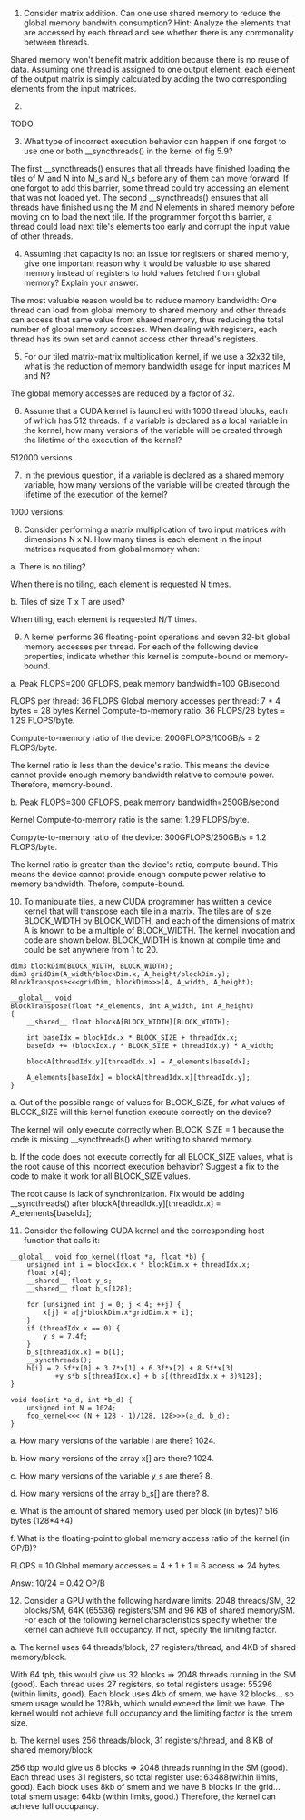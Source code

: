 1. Consider matrix addition. Can one use shared memory to reduce the global memory bandwith consumption? Hint: Analyze the elements that are accessed by each thread and see whether there is any commonality between threads.

Shared memory won't benefit matrix addition because there is no reuse of data. Assuming one thread is assigned to one output element, each element of the output matrix is simply calculated by adding the two corresponding elements from the input matrices.

2. 
TODO

3. What type of incorrect execution behavior can happen if one forgot to use one or both __syncthreads() in the kernel of fig 5.9?

The first __syncthreads() ensures that all threads have finished loading the tiles of M and N into M_s and N_s before any of them can move forward. If one forgot to add this barrier, some thread could try accessing an element that was not loaded yet. The second __syncthreads() ensures that all threads have finished using the M and N elements in shared memory before moving on to load the next tile. If the programmer forgot this barrier, a thread could load next tile's elements too early and corrupt the input value of other threads.

4. Assuming that capacity is not an issue for registers or shared memory, give one important reason why it would be valuable to use shared memory instead of registers to hold values fetched from global memory? Explain your answer.

 The most valuable reason would be to reduce memory bandwidth:  One thread can load from global memory to shared memory and other threads can access that same value from shared memory, thus reducing the total number of global memory accesses. When dealing with registers, each thread has its own set and cannot access other thread's registers.

 5. For our tiled matrix-matrix multiplication kernel, if we use a 32x32 tile, what is the reduction of memory bandwidth usage for input matrices M and N?

 The global memory accesses are reduced by a factor of 32.

6. Assume that a CUDA kernel is launched with 1000 thread blocks, each of which has 512 threads. If a variable is declared as a local variable in the kernel, how many versions of the variable will be created through the lifetime of the execution of the kernel?

512000 versions. 

7. In the previous question, if a variable is declared as a shared memory variable, how many versions of the variable will be created through the lifetime of the execution of the kernel?

1000 versions.

8. Consider performing a matrix multiplication of two input matrices with dimensions N x N. How many times is each element in the input matrices requested from global memory when:

a. There is no tiling?

When there is no tiling, each element is requested N times.

b. Tiles of size T x T are used?

When tiling, each element is requested N/T times.

9. A kernel performs 36 floating-point operations and seven 32-bit global memory accesses per thread. For each of the following device properties, indicate whether this kernel is compute-bound or memory-bound.

a. Peak FLOPS=200 GFLOPS, peak memory bandwidth=100 GB/second

FLOPS per thread: 36 FLOPS
Global memory accesses per thread: 7 * 4 bytes = 28 bytes
Kernel Compute-to-memory ratio: 36 FLOPS/28 bytes = 1.29 FLOPS/byte.

Compute-to-memory ratio of the device: 200GFLOPS/100GB/s = 2 FLOPS/byte.

The kernel ratio is less than the device's ratio. This means the device cannot provide enough memory bandwidth relative to compute power. Therefore, memory-bound. 

b. Peak FLOPS=300 GFLOPS, peak memory bandwidth=250GB/second.

 Kernel Compute-to-memory ratio is the same: 1.29 FLOPS/byte.

 Compyte-to-memory ratio of the device: 300GFLOPS/250GB/s = 1.2 FLOPS/byte.

The kernel ratio is greater than the device's ratio, compute-bound. This means the device cannot provide enough compute power relative to memory bandwidth. Thefore, compute-bound.

10. To manipulate tiles, a new CUDA programmer has written a device kernel that will transpose each tile in a matrix. The tiles are of size BLOCK_WIDTH by BLOCK_WIDTH, and each of the dimensions of matrix A is known to be a multiple of BLOCK_WIDTH. The kernel invocation and code are shown below. BLOCK_WIDTH is known at compile time and could be set anywhere from 1 to 20.

```
dim3 blockDim(BLOCK_WIDTH, BLOCK_WIDTH);
dim3 gridDim(A_width/blockDim.x, A_height/blockDim.y);
BlockTranspose<<<gridDim, blockDim>>>(A, A_width, A_height);

__global__ void
BlockTranspose(float *A_elements, int A_width, int A_height)
{
    __shared__ float blockA[BLOCK_WIDTH][BLOCK_WIDTH];

    int baseIdx = blockIdx.x * BLOCK_SIZE + threadIdx.x;
    baseIdx += (blockIdx.y * BLOCK_SIZE + threadIdx.y) * A_width;

    blockA[threadIdx.y][threadIdx.x] = A_elements[baseIdx];

    A_elements[baseIdx] = blockA[threadIdx.x][threadIdx.y];
}
```

a. Out of the possible range of values for BLOCK_SIZE, for what values of BLOCK_SIZE will this kernel function execute correctly on the device?

The kernel will only execute correctly when BLOCK_SIZE = 1 because the code is missing __syncthreads() when writing to shared memory.

b. If the code does not execute correctly for all BLOCK_SIZE values, what is the root cause of this incorrect execution behavior? Suggest a fix to the code to make it work for all BLOCK_SIZE values.

The root cause is lack of synchronization. Fix would be adding __syncthreads() after blockA[threadIdx.y][threadIdx.x] = A_elements[baseIdx];

11. Consider the following CUDA kernel and the corresponding host function that calls it:

```
__global__ void foo_kernel(float *a, float *b) {
    unsigned int i = blockIdx.x * blockDim.x + threadIdx.x;
    float x[4];
    __shared__ float y_s;
    __shared__ float b_s[128];

    for (unsigned int j = 0; j < 4; ++j) {
        x[j] = a[j*blockDim.x*gridDim.x + i];
    }
    if (threadIdx.x == 0) {
        y_s = 7.4f;
    }
    b_s[threadIdx.x] = b[i];
    __syncthreads();
    b[i] = 2.5f*x[0] + 3.7*x[1] + 6.3f*x[2] + 8.5f*x[3]
           +y_s*b_s[threadIdx.x] + b_s[(threadIdx.x + 3)%128];
}

void foo(int *a_d, int *b_d) {
    unsigned int N = 1024;
    foo_kernel<<< (N + 128 - 1)/128, 128>>>(a_d, b_d);
}
```

a. How many versions of the variable i are there?
1024.

b. How many versions of the array x[] are there?
1024.

c. How many versions of the variable y_s are there?
8.

d. How many versions of the array b_s[] are there?
8.

e. What is the amount of shared memory used per block (in bytes)?
516 bytes (128*4+4)

f. What is the floating-point to global memory access ratio of the kernel (in OP/B)?

FLOPS = 10
Global memory accesses = 4 + 1 + 1 = 6 access => 24 bytes.

Answ: 10/24 = 0.42 OP/B

12. Consider a GPU with the following hardware limits: 2048 threads/SM, 32 blocks/SM, 64K (65536) registers/SM and 96 KB of shared memory/SM. For each of the following kernel characteristics specify whether the kernel can achieve full occupancy. If not, specify the limiting factor.

a. The kernel uses 64 threads/block, 27 registers/thread, and 4KB of shared memory/block.

With 64 tpb, this would give us 32 blocks => 2048 threads running in the SM (good). Each thread uses 27 registers, so total registers usage: 55296 (within limits, good). Each block uses 4kb of smem, we have 32 blocks... so smem usage would be 128kb, which would exceed the limit we have. The kernel would not achieve full occupancy and the limiting factor is the smem size.

b. The kernel uses 256 threads/block, 31 registers/thread, and 8 KB of shared memory/block

256 tbp would give us 8 blocks => 2048 threads running in the SM (good). Each thread uses 31 registers, so total register use: 63488(within limits, good). Each block uses 8kb of smem and we have 8 blocks in the grid... total smem usage: 64kb (within limits, good.) Therefore, the kernel can achieve full occupancy.

